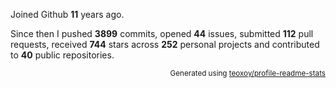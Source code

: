 Joined Github **11** years ago.

Since then I pushed **3899** commits, opened **44** issues, submitted **112** pull requests, received **744** stars across **252** personal projects and contributed to **40** public repositories.

<p align="right"><sub>Generated using <a href="https://github.com/marketplace/actions/profile-readme-stats">teoxoy/profile-readme-stats</a></sub></p>
